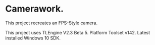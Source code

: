 # Camerawork.
This project recreates an FPS-Style camera.

This project uses TLEngine V2.3 Beta 5.
Platform Toolset v142.
Latest installed Windows 10 SDK.